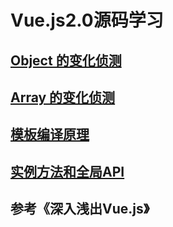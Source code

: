 # Vue.js2.0源码学习
## [Object 的变化侦测](https://github.com/mfaying/simple-vue/tree/master/src/01)
## [Array 的变化侦测](https://github.com/mfaying/simple-vue/tree/master/src/02)
## [模板编译原理](https://github.com/mfaying/simple-vue/tree/master/src/03)
## [实例方法和全局API](https://github.com/mfaying/simple-vue/tree/master/src/04)

## 参考《深入浅出Vue.js》
